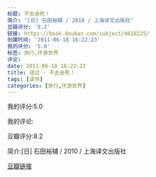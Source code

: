 ```yaml
---
标题: 不去会死！
简介: "[日] 石田裕辅 / 2010 / 上海译文出版社"
豆瓣评分: '8.2'
链接: https://book.douban.com/subject/4618225/
创建时间: '2011-06-18 16:22:23'
我的评分: '5.0'
标签: 旅行,环游世界
评论:
date: 2011-06-18 16:22:23
title: 读过 - 不去会死！
tags: [读书]
categories: [旅行,环游世界]
---
```


我的评分:5.0

我的评论:

豆瓣评分:8.2

简介:[日] 石田裕辅 / 2010 / 上海译文出版社

[豆瓣链接](https://book.douban.com/subject/4618225/)

